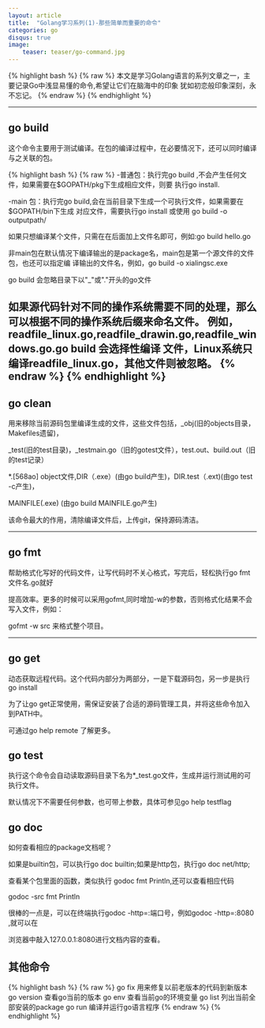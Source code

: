 ```yaml
---
layout: article
title:  "Golang学习系列(1)-那些简单而重要的命令"
categories: go
disqus: true
image:
    teaser: teaser/go-command.jpg
---
```


{% highlight bash %}
{% raw %}
本文是学习Golang语言的系列文章之一，主要记录Go中浅显易懂的命令,希望让它们在脑海中的印象
犹如初恋般印象深刻，永不忘记。
{% endraw %}
{% endhighlight %} 

---


## go build

这个命令主要用于测试编译。在包的编译过程中，在必要情况下，还可以同时编译与之关联的包。

{% highlight bash %}
{% raw %}
-普通包：执行完go build ,不会产生任何文件，如果需要在$GOPATH/pkg下生成相应文件，则要
执行go install.

-main 包：执行完go build,会在当前目录下生成一个可执行文件，如果需要在$GOPATH/bin下生成
对应文件，需要执行go install 或使用 go build -o outputpath/

如果只想编译某个文件，只需在在后面加上文件名即可，例如:go build hello.go

非main包在默认情况下编译输出的是package名，main包是第一个源文件的文件包，也还可以指定编
译输出的文件名，例如，go build -o xialingsc.exe

go build 会忽略目录下以"_"或"."开头的go文件

如果源代码针对不同的操作系统需要不同的处理，那么可以根据不同的操作系统后缀来命名文件。
例如，readfile_linux.go,readfile_drawin.go,readfile_windows.go.go build 会选择性编译
文件，Linux系统只编译readfile_linux.go，其他文件则被忽略。
{% endraw %}
{% endhighlight %}
---

## go clean

用来移除当前源码包里编译生成的文件，这些文件包括，_obj(旧的objects目录，Makefiles遗留)，

_test(旧的test目录)，_testmain.go（旧的gotest文件），test.out、build.out（旧的test记录）

*.[568ao] object文件,DIR（.exe）(由go build产生)，DIR.test（.ext)(由go test -c产生)，

MAINFILE(.exe) (由go build MAINFILE.go产生)

该命令最大的作用，清除编译文件后，上传git，保持源码清洁。

---

## go fmt

帮助格式化写好的代码文件，让写代码时不关心格式，写完后，轻松执行go fmt 文件名.go就好

提高效率。更多的时候可以采用gofmt,同时增加-w的参数，否则格式化结果不会写入文件，例如：

gofmt -w src 来格式整个项目。

---

## go get

动态获取远程代码。这个代码内部分为两部分，一是下载源码包，另一步是执行go install

为了让go get正常使用，需保证安装了合适的源码管理工具，并将这些命令加入到PATH中。

可通过go help remote 了解更多。


## go test

执行这个命令会自动读取源码目录下名为*_test.go文件，生成并运行测试用的可执行文件。

默认情况下不需要任何参数，也可带上参数，具体可参见go help testflag


## go doc

如何查看相应的package文档呢？

如果是builtin包，可以执行go doc builtin;如果是http包，执行go doc net/http;

查看某个包里面的函数，类似执行 godoc fmt Println,还可以查看相应代码 

godoc -src fmt Println


很棒的一点是，可以在终端执行godoc -http=:端口号，例如godoc -http=:8080 ,就可以在

浏览器中敲入127.0.0.1:8080进行文档内容的查看。


## 其他命令

{% highlight bash %}
{% raw %}
go fix        用来修复以前老版本的代码到新版本
go version    查看go当前的版本
go env        查看当前go的环境变量
go list       列出当前全部安装的package
go run        编译并运行go语言程序
{% endraw %}
{% endhighlight %}





























